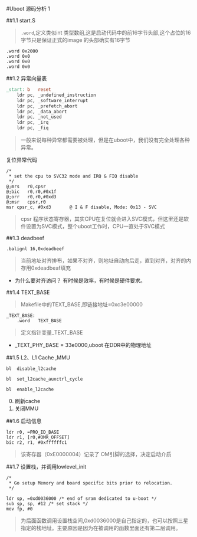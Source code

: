 #Uboot 源码分析 1

##1.1 start.S
> `.word`,定义类似int 类型数组,这是启动代码中的前16字节头部,这个占位的16字节只是保证正式的image 的头部确实有16字节

```Assembly
.word 0x2000
.word 0x0
.word 0x0
.word 0x0
```

##1.2 异常向量表

```Makefile
_start: b	reset
	ldr	pc, _undefined_instruction
	ldr	pc, _software_interrupt
	ldr	pc, _prefetch_abort
	ldr	pc, _data_abort
	ldr	pc, _not_used
	ldr	pc, _irq
	ldr	pc, _fiq
```
> 一般来说每种异常都需要被处理，但是在uboot中，我们没有完全处理各种异常。

复位异常代码
~~~
/*
 * set the cpu to SVC32 mode and IRQ & FIQ disable
 */
@;mrs	r0,cpsr
@;bic	r0,r0,#0x1f
@;orr	r0,r0,#0xd3
@;msr	cpsr,r0
msr	cpsr_c, #0xd3		@ I & F disable, Mode: 0x13 - SVC
~~~
> cpsr 程序状态寄存器，其实CPU在复位就会进入SVC模式，但这里还是软件设置为SVC模式，整个uboot工作时，CPU一直处于SVC模式

##1.3 deadbeef

```
.balignl 16,0xdeadbeef
```
>当前地址对齐排布，如果不对齐，则地址自动向后走，直到对齐，对齐的内存用0xdeadbeaf填充
+ 为什么要对齐访问？ 有时候是效率，有时候是硬件要求。

##1.4 TEXT_BASE
> Makefile中的TEXT_BASE,即链接地址=0xc3e00000

```
_TEXT_BASE:
	.word	TEXT_BASE
```

> 定义指针变量_TEXT_BASE

+ _TEXT_PHY_BASE = 33e0000,uboot 在DDR中的物理地址

##1.5 L2、L1 Cache ,MMU

```
bl	disable_l2cache

bl	set_l2cache_auxctrl_cycle

bl	enable_l2cache
```
0. 刷新cache
1. 关闭MMU

##1.6 启动信息
```
ldr	r0, =PRO_ID_BASE
ldr	r1, [r0,#OMR_OFFSET]
bic	r2, r1, #0xffffffc1
```
> 该寄存器（0xE0000004）记录了 OM引脚的选择，决定启动介质

##1.7 设置栈，并调用lowlevel_init

```
/*
 * Go setup Memory and board specific bits prior to relocation.
 */

ldr	sp, =0xd0036000 /* end of sram dedicated to u-boot */
sub	sp, sp, #12	/* set stack */
mov	fp, #0
```

>为后面函数调用设置栈空间,0xd0036000是自己指定的，也可以按照三星指定的栈地址。主要原因是因为在被调用的函数里面还有第二层调用。
